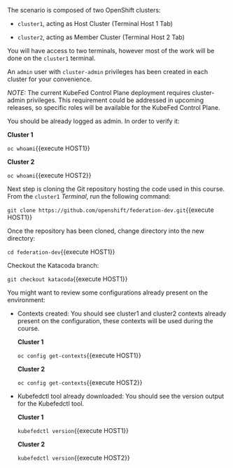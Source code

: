 The scenario is composed of two OpenShift clusters:

* `cluster1`, acting as Host Cluster (Terminal Host 1 Tab)

* `cluster2`, acting as Member Cluster (Terminal Host 2 Tab)

You will have access to two terminals, however most of the work will be done on the `cluster1` terminal.

An `admin` user with `cluster-admin` privileges has been created in each cluster for your convenience.

*NOTE:* The current KubeFed Control Plane deployment requires cluster-admin privileges. This requirement could be addressed in upcoming releases, so specific roles will be available for the KubeFed Control Plane.

You should be already logged as admin. In order to verify it:

**Cluster 1**

``oc whoami``{{execute HOST1}}

**Cluster 2**

``oc whoami``{{execute HOST2}}

Next step is cloning the Git repository hosting the code used in this course. From the `cluster1` _Terminal_, run the following command:

``git clone https://github.com/openshift/federation-dev.git``{{execute HOST1}}

Once the repository has been cloned, change directory into the new directory:

``cd federation-dev``{{execute HOST1}}

Checkout the Katacoda branch:

``git checkout katacoda``{{execute HOST1}}

You might want to review some configurations already present on the environment:

* Contexts created: You should see cluster1 and cluster2 contexts already present on the configuration, these contexts will be used during the course.

  **Cluster 1**  

  ``oc config get-contexts``{{execute HOST1}}

  **Cluster 2**

  ``oc config get-contexts``{{execute HOST2}}

* Kubefedctl tool already downloaded: You should see the version output for the Kubefedctl tool.

  **Cluster 1**

  ``kubefedctl version``{{execute HOST1}}

  **Cluster 2**

  ``kubefedctl version``{{execute HOST2}}
